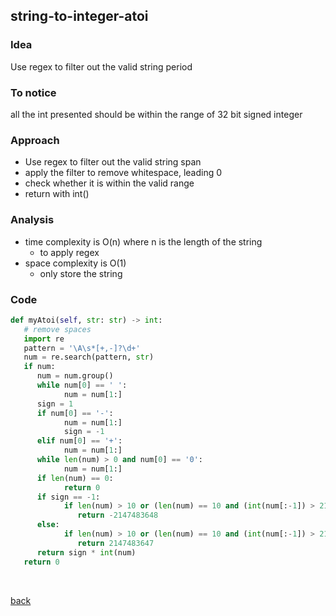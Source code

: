 ## string-to-integer-atoi

### Idea
Use regex to filter out the valid string period

### To notice
all the int presented should be within the range of 32 bit signed integer

### Approach
* Use regex to filter out the valid string span
* apply the filter to remove whitespace, leading 0
* check whether it is within the valid range
* return with int()

### Analysis
* time complexity is O(n) where n is the length of the string
  * to apply regex
* space complexity is O(1)
  * only store the string
  
### Code
``` python
def myAtoi(self, str: str) -> int:
   # remove spaces
   import re
   pattern = '\A\s*[+,-]?\d+'
   num = re.search(pattern, str)
   if num:
      num = num.group()
      while num[0] == ' ':
            num = num[1:]
      sign = 1
      if num[0] == '-':
            num = num[1:]
            sign = -1
      elif num[0] == '+':
            num = num[1:]
      while len(num) > 0 and num[0] == '0':
            num = num[1:]
      if len(num) == 0:
            return 0
      if sign == -1:
            if len(num) > 10 or (len(num) == 10 and (int(num[:-1]) > 214748364 or (int(num[:-1]) == 214748364 and int(num[-1]) > 8))):
               return -2147483648
      else:
            if len(num) > 10 or (len(num) == 10 and (int(num[:-1]) > 214748364 or (int(num[:-1]) == 214748364 and int(num[-1]) > 7))):
               return 2147483647
      return sign * int(num)
   return 0
```

<br>

[back](../index.md)
